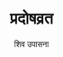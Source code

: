 ---
title: प्रदोषव्रत
subtitle: शिव उपासना
short:
  प्रदोषव्रत हे एक काम्य व्रत आहे. सूर्यास्तानंतर पुढे ३ मुहूर्त (म्हणजे मध्यम मानाने  साधारण २ तास २४ मिनिटे) प्रदोष काळ असतो. रात्रीच्या प्रारंभकालात या व्रताचे पूजा विधान करायचे असते म्हणून या व्रताला प्रदोषव्रत असे म्हणतात. प्रत्येक महिन्याच्या शुद्ध आणि वद्य त्रयोदशीला हे व्रत करतात. शिव ही या व्रताची देवता होय. दिवसभर उपवास आणि रात्री शिवपूजेनंतर भोजन हा या व्रताचा मुख्य विधी आहे.
long:
  ज्यांना संपूर्ण वर्षातील प्रदोषव्रत करणे शक्य नसेल त्यांनी विशेषत्वाने असलेल्या शनिप्रदोष, सोमप्रदोष किंवा भौमप्रदोष यापैकी एखाद्या प्रदोषाचे व्रत करावे. प्रदोष जर शनिवार, सोमवार आणि मंगळवार या दिवशी आला, तर त्याला अनुक्रमे शनिप्रदोष, सोमप्रदोष व भौमप्रदोष असे म्हणतात. कृष्ण पक्षातील प्रदोष जर शनिवारी आला, तर तो विशेष फलदायी मानतात.

  भाजलेले सातूचे पीठ, तूप व साखरेचा नैवेद्य अर्पण केला जातो. तसेच आठ दिशांना आठ दिवे प्रज्वलित केले जातात. कर्ज, रोग, दारिद्र्य, अपमृत्यु, भय, मनस्ताप यापासून कायमची मुक्तता व्हावी याकरिता हे व्रत केले जाते.

  सोमवार असता शांतिरक्षण होते आणि आनंद, पारमार्थिक कल्याण प्राप्त होते.

  मंगळवार असता ऋणातून मुक्तता होते.

  बुधवार असता सर्व प्रकारच्या पापातून मुक्तता होते.

  गुरुवार असता शत्रूंचा नाश होतो.

  शुक्रवार असता सौभाग्य, समृद्धी प्राप्त होतात तसेच धर्म, अर्थ, काम व मोक्षप्राप्ति साठी शुक्रवारी हे व्रत करावे.

  शनिवार असता पुत्र प्राप्तीसाठी शनिप्रदोष वर्षभर किंवा फलप्राप्ती होई पर्यंत करावा.

  रविवार असता आयुरारोग्याची प्राप्ती होते.
  
  नागेन्द्रहाराय त्रिलोचनाय भस्माङरागाय महेश्वराय।
  नित्याय शुद्धाय दिगम्बराय तस्मै नकाराय नमः शिवाय।।

image: Pradoshha.jpg
uploadDate: 2021/07/06
tags:
  - Pradosha
  - Shiv Upasana
  - प्रदोश
  - शिवोपासना
---